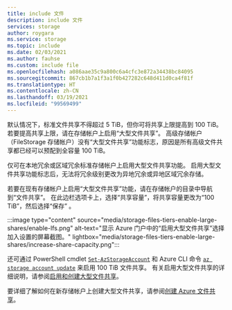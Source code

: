 ```yaml
---
title: include 文件
description: include 文件
services: storage
author: roygara
ms.service: storage
ms.topic: include
ms.date: 02/03/2021
ms.author: fauhse
ms.custom: include file
ms.openlocfilehash: a086aae35c9a800c6a4cfc3e872a34438bc84095
ms.sourcegitcommit: 867cb1b7a1f3a1f0b427282c648d411d0ca4f81f
ms.translationtype: HT
ms.contentlocale: zh-CN
ms.lasthandoff: 03/19/2021
ms.locfileid: "99569499"
---
```

默认情况下，标准文件共享不得超过 5 TiB，但你可将共享上限提高到 100 TiB。 若要提高共享上限，请在存储帐户上启用“大型文件共享”。 高级存储帐户（FileStorage 存储帐户）没有“大型文件共享”功能标志，原因是所有高级文件共享都已经可以预配到全容量 100 TiB。

仅可在本地冗余或区域冗余标准存储帐户上启用大型文件共享功能。 启用大型文件共享功能标志后，无法将冗余级别更改为异地冗余或异地区域冗余存储。

若要在现有存储帐户上启用“大型文件共享”功能，请在存储帐户的目录中导航到“文件共享”。
在此边栏选项卡上，选择“共享容量”，将共享容量更改为“100 TiB”，然后选择“保存”  。

:::image type="content" source="media/storage-files-tiers-enable-large-shares/enable-lfs.png" alt-text="显示 Azure 门户中的“启用大型文件共享”选择加入设置的屏幕截图。" lightbox="media/storage-files-tiers-enable-large-shares/increase-share-capacity.png":::

还可通过 PowerShell cmdlet [`Set-AzStorageAccount`](/powershell/module/az.storage/set-azstorageaccount) 和 Azure CLI 命令 [`az storage account update`](/cli/azure/storage/account#az-storage-account-update) 来启用 100 TiB 文件共享。 有关启用大型文件共享的详细说明，请参阅[启用和创建大型文件共享](../articles/storage/files/storage-files-how-to-create-large-file-share.md)。

要详细了解如何在新存储帐户上创建大型文件共享，请参阅[创建 Azure 文件共享](../articles/storage/files/storage-how-to-create-file-share.md)。